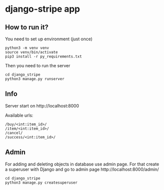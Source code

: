 # django-stripe app

## How to run it?
You need to set up environment (just once)
```
python3 -m venv venv
source venv/bin/activate
pip3 install -r py_requirements.txt

```

Then you need to run the server
```
cd django_stripe
python3 manage.py runserver

```

## Info
Server start on http://localhost:8000

Available urls:
```
/buy/<int:item_id>/  
/item/<int:item_id>/  
/cancel/  
/success/<int:item_id>/
```

## Admin
For adding and deleting objects in database use admin page.
For that create a superuser with Django and go to admin page http://localhost:8000/admin/
```
cd django_stripe
python3 manage.py createsuperuser

```
